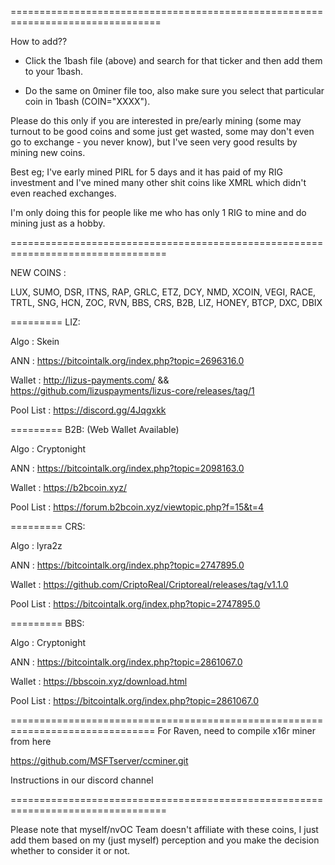================================================================================

How to add??

* Click the 1bash file (above) and search for that ticker and then add them to your 1bash.

* Do the same on 0miner file too, also make sure you select that particular coin in 1bash (COIN="XXXX").

Please do this only if you are interested in pre/early mining (some may turnout to be 
good coins and some just get wasted, some may don't even go to exchange - you never know), 
but I've seen very good results by mining new coins.

Best eg; I've early mined PIRL for 5 days and it has paid of my RIG investment and I've 
mined many other shit coins like XMRL which didn't even reached exchanges.

I'm only doing this for people like me who has only 1 RIG to mine and do mining just as a hobby.


=================================================================================

NEW COINS :

LUX, SUMO, DSR, ITNS, RAP, GRLC, ETZ, DCY, NMD, XCOIN, VEGI, RACE, TRTL, SNG, HCN, 
ZOC, RVN,  BBS, CRS,  B2B, LIZ,  HONEY,    BTCP, DXC,  DBIX


=========
LIZ: 

Algo      : Skein 

ANN       : https://bitcointalk.org/index.php?topic=2696316.0

Wallet    : http://lizus-payments.com/  && https://github.com/lizuspayments/lizus-core/releases/tag/1

Pool List : https://discord.gg/4Jqgxkk

=========
B2B: (Web Wallet Available)

Algo      : Cryptonight 

ANN       : https://bitcointalk.org/index.php?topic=2098163.0

Wallet    : https://b2bcoin.xyz/

Pool List : https://forum.b2bcoin.xyz/viewtopic.php?f=15&t=4

=========
CRS: 

Algo      : lyra2z

ANN       : https://bitcointalk.org/index.php?topic=2747895.0

Wallet    : https://github.com/CriptoReal/Criptoreal/releases/tag/v1.1.0

Pool List : https://bitcointalk.org/index.php?topic=2747895.0

=========
BBS:

Algo      : Cryptonight

ANN       : https://bitcointalk.org/index.php?topic=2861067.0

Wallet    : https://bbscoin.xyz/download.html

Pool List : https://bitcointalk.org/index.php?topic=2861067.0


===============================================================================
For Raven, need to compile x16r miner from here

https://github.com/MSFTserver/ccminer.git

Instructions in our discord channel

=================================================================================

Please note that myself/nvOC Team doesn't affiliate with these coins, I just add them based on my (just myself) 
perception and you make the decision whether to consider it or not.